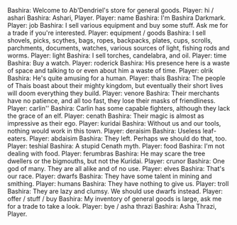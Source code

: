 Bashira: Welcome to Ab'Dendriel's store for general goods.
Player: hi / ashari
Bashira: Ashari, Player.
Player: name
Bashira: I'm Bashira Darkmark.
Player: job
Bashira: I sell various equipment and buy some stuff. Ask me for a trade if you're interested.
Player: equipment / goods
Bashira: I sell shovels, picks, scythes, bags, ropes, backpacks, plates, cups, scrolls, parchments, documents, watches, various sources of light, fishing rods and worms.
Player: light
Bashira: I sell torches, candelabra, and oil.
Player: time
Bashira: Buy a watch.
Player: roderick
Bashira: His presence here is a waste of space and talking to or even about him a waste of time.
Player: olrik
Bashira: He's quite amusing for a human.
Player: thais
Bashira: The people of Thais boast about their mighty kingdom, but eventually their short lives will doom everything they build.
Player: venore
Bashira: Their merchants have no patience, and all too fast, they lose their masks of friendliness.
Player: carlin''
Bashira: Carlin has some capable fighters, although they lack the grace of an elf.
Player: cenath
Bashira: Their magic is almost as impressive as their ego.
Player: kuridai
Bashira: Without us and our tools, nothing would work in this town.
Player: deraisim
Bashira: Useless leaf-eaters.
Player: abdaisim
Bashira: They left. Perhaps we should do that, too.
Player: teshial
Bashira: A stupid Cenath myth.
Player: food
Bashira: I'm not dealing with food.
Player: ferumbras
Bashira: He may scare the tree dwellers or the bigmouths, but not the Kuridai.
Player: crunor
Bashira: One god of many. They are all alike and of no use.
Player: elves
Bashira: That's our race.
Player: dwarfs
Bashira: They have some talent in mining and smithing.
Player: humans
Bashira: They have nothing to give us.
Player: troll
Bashira: They are lazy and clumsy. We should use dwarfs instead.
Player: offer / stuff / buy
Bashira: My inventory of general goods is large, ask me for a trade to take a look.
Player: bye / asha thrazi
Bashira: Asha Thrazi, Player.